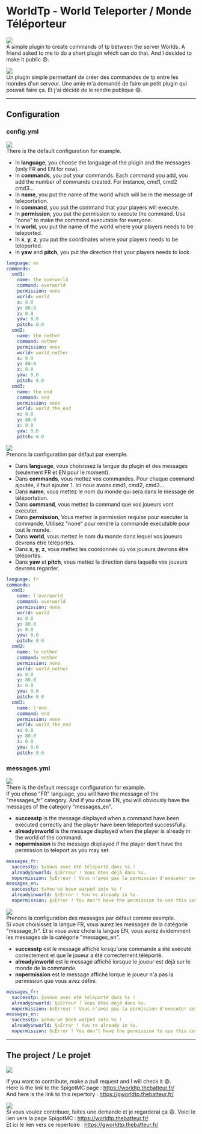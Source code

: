 # WorldTp - World Teleporter / Monde Téléporteur

![](https://cdn.discordapp.com/emojis/757360038770900993.png?v=1)  
A simple plugin to create commands of tp between the server Worlds. A friend asked to me to do a short plugin which can do that. And I decided to make it public :smile:.

![](https://cdn.discordapp.com/emojis/757359922416451675.png?v=1)  
Un plugin simple permettant de créer des commandes de tp entre les mondes d'un serveur. Une amie m'a demandé de faire un petit plugin qui pouvait faire ça. Et j'ai décidé de le rendre publique :smile:.

---------
## Configuration

### config.yml
![](https://cdn.discordapp.com/emojis/757360038770900993.png?v=1)  
There is the default configuration for example.
* In **language**, you choose the language of the plugin and the messages (only FR and EN for now).
* In **commands**, you put your commands. Each command you add, you add the number of commands created. For instance, cmd1, cmd2 cmd3...
* In **name**, you put the name of the world which will be in the message of teleportation.
* In **command**, you put the command that your players will execute.
* In **permission**, you put the permission to execute the command. Use "none" to make the command executable for everyone.
* In **world**, you put the name of the world where your players needs to be teleported.
* In **x**, **y**, **z**, you put the coordinates where your players needs to be teleported.
* In **yaw** and **pitch**, you put the direction that your players needs to look.
```yml
language: en
commands:
  cmd1:
    name: the overworld
    command: overworld
    permission: none
    world: world
    x: 0.0
    y: 80.0
    z: 0.0
    yaw: 0.0
    pitch: 0.0
  cmd2:
    name: the nether
    command: nether
    permission: none
    world: world_nether
    x: 0.0
    y: 80.0
    z: 0.0
    yaw: 0.0
    pitch: 0.0
  cmd3:
    name: the end
    command: end
    permission: none
    world: world_the_end
    x: 0.0
    y: 80.0
    z: 0.0
    yaw: 0.0
    pitch: 0.0
   ```

![](https://cdn.discordapp.com/emojis/757359922416451675.png?v=1)  
Prenons la configuration par défaut par exemple.
* Dans **language**, vous choisissez la langue du plugin et des messages (seulement FR et EN pour le moment).
* Dans **commands**, vous mettez vos commandes. Pour chaque command ajoutée, il faut ajouter 1. Ici nous avons cmd1, cmd2, cmd3...
* Dans **name**, vous mettez le nom du monde qui sera dans le message de téléportation.
* Dans **command**, vous mettez la command que vos joueurs vont executer.
* Dans **permission**, Vous mettez la permission requise pour executer la commande. Utilisez "none" pour rendre la commande executable pour tout le monde.
* Dans **world**, vous mettez le nom du monde dans lequel vos joueurs devrons être téléportés.
* Dans **x**, **y**, **z**, vous mettez les coordonnés où vos joueurs devrons être téléportés.
* Dans **yaw** et **pitch**, vous mettez la direction dans laquelle vos joueurs devrons regarder.
```yml
language: fr
commands:
  cmd1:
    name: l'overworld
    command: overworld
    permission: none
    world: world
    x: 0.0
    y: 80.0
    z: 0.0
    yaw: 0.0
    pitch: 0.0
  cmd2:
    name: le nether
    command: nether
    permission: none
    world: world_nether
    x: 0.0
    y: 80.0
    z: 0.0
    yaw: 0.0
    pitch: 0.0
  cmd3:
    name: l'end
    command: end
    permission: none
    world: world_the_end
    x: 0.0
    y: 80.0
    z: 0.0
    yaw: 0.0
    pitch: 0.0
   ```

### messages.yml
![](https://cdn.discordapp.com/emojis/757360038770900993.png?v=1)  
There is the default message configuration for example.  
If you chose "FR" language, you will have the message of the "messages_fr" category. And if you chose EN, you will obviously have the messages of the category "messages_en".
* **successtp** is the message displayed when a command have been executed correctly and the player have been teleported successfully.
* **alreadyinworld** is the message displayed when the player is already in the world of the command.
* **nopermission** is the message displayed if the player don't have the permission to teleport as you may set.
```yml
messages_fr:
  successtp: §aVous avez été téléporté dans %s !
  alreadyinworld: §cErreur ! Vous êtes déjà dans %s.
  nopermission: §cErreur ! Vous n'avez pas la permission d'executer cette commande.
messages_en:
  successtp: §aYou've been warped into %s !
  alreadyinworld: §cError ! You're already in %s.
  nopermission: §cError ! You don't have the permission to use this command.
```

![](https://cdn.discordapp.com/emojis/757359922416451675.png?v=1)  
Prenons la configuration des messages par défaut comme exemple.  
Si vous choisissez la langue FR, vous aurez les messages de la catégorie "message_fr". Et si vous avez choisi la langue EN, vous aurez évidemment les messages de la catégorie "messages_en".
* **successtp** est le message affiché lorsqu'une commande a été exécuté correctement et que le joueur a été correctement téléporté.
* **alreadyinworld** est le message affiché lorsque le joueur est déjà sur le monde de la commande.
* **nopermission** est le message affiché lorque le joueur n'a pas la permission que vous avez défini.
```yml
messages_fr:
  successtp: §aVous avez été téléporté dans %s !
  alreadyinworld: §cErreur ! Vous êtes déjà dans %s.
  nopermission: §cErreur ! Vous n'avez pas la permission d'executer cette commande.
messages_en:
  successtp: §aYou've been warped into %s !
  alreadyinworld: §cError ! You're already in %s.
  nopermission: §cError ! You don't have the permission to use this command.
```
---------
## The project / Le projet

![](https://cdn.discordapp.com/emojis/757360038770900993.png?v=1)

If you want to contribute, make a pull request and I will check it :smile:.  
Here is the link to the SpigotMC page : https://worldtp.thebatteur.fr/  
And here is the link to this repertory : https://gworldtp.thebatteur.fr/

![](https://cdn.discordapp.com/emojis/757359922416451675.png?v=1)  
Si vous voulez contribuer, faites une demande et je regarderai ça :smile:.
Voici le lien vers la page SpigotMC : https://worldtp.thebatteur.fr/  
Et ici le lien vers ce repertoire : https://gworldtp.thebatteur.fr/